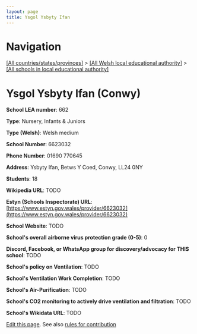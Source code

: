 ```yaml
---
layout: page
title: Ysgol Ysbyty Ifan
---
```

# Navigation

[[All countries/states/provinces]](../../..) > [[All Welsh local educational authority]](../..) > [[All schools in local educational authority]](..)

# Ysgol Ysbyty Ifan (Conwy)

**School LEA number**: 662

**Type**: Nursery, Infants & Juniors

**Type (Welsh)**: Welsh medium

**School Number**: 6623032

**Phone Number**: 01690 770645

**Address**: Ysbyty Ifan, Betws Y Coed, Conwy, LL24 0NY

**Students**: 18

**Wikipedia URL**: TODO

**Estyn (Schools Inspectorate) URL**: [https://www.estyn.gov.wales/provider/6623032](https://www.estyn.gov.wales/provider/6623032)

**School Website**: TODO

**School's overall airborne virus protection grade (0-5)**: 0

**Discord, Facebook, or WhatsApp group for discovery/advocacy for THIS school**: TODO

**School's policy on Ventilation**: TODO

**School's Ventilation Work Completion**: TODO

**School's Air-Purification**: TODO

**School's CO2 monitoring to actively drive ventilation and filtration**: TODO

**School's Wikidata URL**: TODO




[Edit this page](https://github.com/VentilationProject/Wales/edit/prif/./Conwy/Ysgol_Ysbyty_Ifan.md). See also [rules for contribution](../../../contribution-rules/)